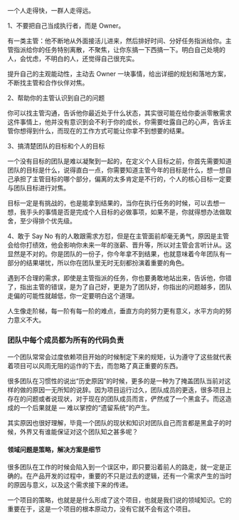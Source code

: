 一个人走得快，一群人走得远。

1、不要把自己当成执行者，而是 Owner。

有一类主管：他不断地从外面接活儿进来，然后排好时间、分好任务指派给你。主管指派给你的任务特别离散，不聚焦，让你东搞一下西搞一下。明白自己处境的人，会忧虑，不明白的人，还觉得自己很充实。

提升自己的主观能动性，主动去 Owner 一块事情，给出详细的规划和落地方案，不断找主管和合作伙伴对焦。

2、帮助你的主管认识到自己的问题

你可以找主管沟通，告诉他你最近处于什么状态，其实很可能在给你委派零散需求这件事情上，他并没有意识到会不利于你的成长，你需要吐露自己的心声，告诉主管你想得到什么，而现在的工作方式可能让你拿不到想要的结果。

3、搞清楚团队的目标和个人的目标

一个没有目标的团队是难以凝聚到一起的，在定义个人目标之前，你首先需要知道团队的目标是什么，说得直白一点，你需要知道主管今年的目标是什么，想一想自己承担了主管目标的哪个部分，偏离的太多肯定是不行的，个人的核心目标一定要与团队目标进行对焦。

目标一定是有挑战的，也是能拿到结果的，当你在执行任务的时候，可以去想一想，我手头的事情是否是完成个人目标的必做事项，如果不是，你就得想办法做取舍，至少得排个优先级。

4、敢于 Say No
有的人敢跟需求方怼，但是在主管面前却毫无勇气，原因是主管会给你打绩效，他会影响你未来一年的涨薪、晋升等，所以对主管会言听计从。这显然是不对的。你是团队的一份子，你今年拿不到结果，也就意味着今年团队有一部分的结果堪忧，所以你在团队里无时无刻都扮演着重要的角色。

遇到不合理的需求，即使是主管指派的任务，你也要勇敢地站出来，告诉他，你错了，指出主管的错误，是为了自己好，更是为了团队好，你指出的问题越多，团队走偏的可能性就越低，你一定要明白这个道理。

人生像走阶梯，每一阶有每一阶的难点，垂直方向的努力更有意义，水平方向的努力意义不大。

### 团队中每个成员都为所有的代码负责

一个团队常常会过度依赖项目开始的时候制定下来的规矩，认为遵守了这些就代表着项目可以风雨无阻的运作的下去，而忽略了真正重要的东西。

很多团队在习惯性的说出“历史原因”的时候，更多的是一种为了掩盖团队当前对这样的做的原因一无所知的说辞。因为项目运行过久，团队成员的更迭，很多项目上存在的问题或者说现状，对于现在的团队成员而言，俨然成了一个黑盒子。而这造成的一个后果就是 — 难以掌控的“遗留系统”的产生。

其实原因也很好理解，毕竟一个团队的现状和知识对团队自己而言都是黑盒子的时候，外界又有谁能保证对这个团队知之甚多呢？

#### 领域问题是策略，解决方案是细节

很多团队在工作的时候会陷入到一个误区中，即只要沿着前人的路走，就一定是正确的。在产品开发的过程中，重要的不只是过去的逻辑，还有一个需求产生的当时的原因与意义，以及这个需求接下来的传递。

一个项目的策略，也就是是什么形成了这个项目，也就是我们说的领域知识。它的重要在于，这是一个项目的根本原动力，没有它就不会有这个项目。
